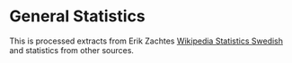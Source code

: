 # General Statistics
This is processed extracts from Erik Zachtes [Wikipedia Statistics Swedish](https://stats.wikimedia.org/EN/TablesWikipediaEN.htm) and statistics from other sources.
